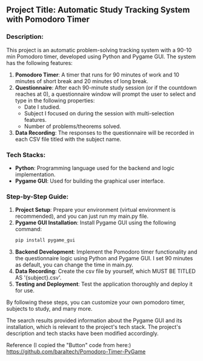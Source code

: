 ## Project Title: Automatic Study Tracking System with Pomodoro Timer

### Description:
This project is an automatic problem-solving tracking system with a 90-10 min Pomodoro timer, developed using Python and Pygame GUI. The system has the following features:
1. **Pomodoro Timer**: A timer that runs for 90 minutes of work and 10 minutes of short break and 20 minutes of long break.
2. **Questionnaire**: After each 90-minute study session (or if the countdown reaches at 0), a questionnaire window will prompt the user to select and type in the following properties:
    - Date I studied.
    - Subject I focused on during the session with multi-selection features.
    - Number of problems/theorems solved.
3. **Data Recording**: The responses to the questionnaire will be recorded in each CSV file titled with the subject name.

### Tech Stacks:
- **Python**: Programming language used for the backend and logic implementation.
- **Pygame GUI**: Used for building the graphical user interface.

### Step-by-Step Guide:
1. **Project Setup**: Prepare your environment (virtual environment is recommended), and you can just run my main.py file.
2. **Pygame GUI Installation**: Install Pygame GUI using the following command:
   ```python
   pip install pygame_gui
   ```
3. **Backend Development**: Implement the Pomodoro timer functionality and the questionnaire logic using Python and Pygame GUI. I set 90 minutes as default, you can change the time in main.py.
4. **Data Recording**: Create the csv file by yourself, which MUST BE TITLED AS '{subject}.csv'. 
5. **Testing and Deployment**: Test the application thoroughly and deploy it for use.

By following these steps, you can customize your own pomodoro timer, subjects to study, and many more. 

The search results provided information about the Pygame GUI and its installation, which is relevant to the project's tech stack. The project's description and tech stacks have been modified accordingly.

Reference (I copied the "Button" code from here:)
https://github.com/baraltech/Pomodoro-Timer-PyGame
